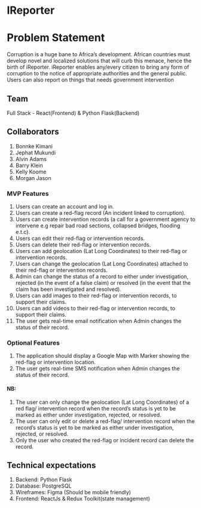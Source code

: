 # IReporter

# Problem Statement
Corruption is a huge bane to Africa’s development. African countries must develop novel and localized solutions that will curb this menace, hence the birth of iReporter. iReporter enables any/every citizen to bring any form of corruption to the notice of appropriate authorities and the general public. Users can also report on things that needs government intervention 

## Team
Full Stack - React(Frontend) & Python Flask(Backend)
## Collaborators
1. Bonnke Kimani
2. Jephat Mukundi
3. Alvin Adams
4. Barry Klein
5. Kelly Koome
6. Morgan Jason
### MVP Features 
1. Users can create an account and log in. 
2. Users can create a red-flag record (An incident linked to corruption). 
3. Users can create intervention records (a call for a government agency to intervene e.g repair bad road sections, collapsed bridges, flooding e.t.c). 
4. Users can edit their red-flag or intervention records. 
5. Users can delete their red-flag or intervention records. 
6. Users can add geolocation (Lat Long Coordinates) to their red-flag or intervention records. 
7. Users can change the geolocation (Lat Long Coordinates) attached to their red-flag or intervention records. 
8. Admin can change the status of a record to either under investigation, rejected (in the event of a false claim) or resolved (in the event that the claim has been investigated and resolved). 
9. Users can add images to their red-flag or intervention records, to support their claims. 
10. Users can add videos to their red-flag or intervention records, to support their claims. 
11. The user gets real-time email notification when Admin changes the status of their record. 


### Optional Features 

1. The application should display a Google Map with Marker showing the red-flag or  intervention location. 
2. The user gets real-time SMS notification when Admin changes the status of their record. 

#### NB: 
1. The user can only change the geolocation (Lat Long Coordinates) of a red flag/    intervention record when the record’s status is yet to be marked as either under investigation, rejected, or resolved. 
2. The user can only edit or delete a red-flag/ intervention record when the record’s status is yet to be marked as either under investigation, rejected, or resolved. 
3. Only the user who created the red-flag or incident record can delete the record. 

## Technical expectations
1. Backend: Python Flask
2. Database: PostgreSQL
3. Wireframes: Figma (Should be mobile friendly)
4. Frontend: ReactJs & Redux Toolkit(state management)
